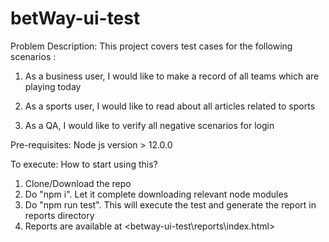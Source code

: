 # betWay-ui-test

Problem Description:
This project covers test cases for the following scenarios :
1. As a business user, I would like to make a record of all teams which are playing today

2. As a sports user, I would like to read about all articles related to sports

3. As a QA, I would like to verify all negative scenarios for login
   
Pre-requisites:
Node js version > 12.0.0

To execute:
How to start using this?
1. Clone/Download the repo
2. Do "npm i". Let it complete downloading relevant node modules
3. Do "npm run test". This will execute the test and generate the report in reports directory
4. Reports are available at <betway-ui-test\reports\index.html>

